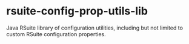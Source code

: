 # rsuite-config-prop-utils-lib
Java RSuite library of configuration utilities, including but not limited to custom RSuite configuration properties.
